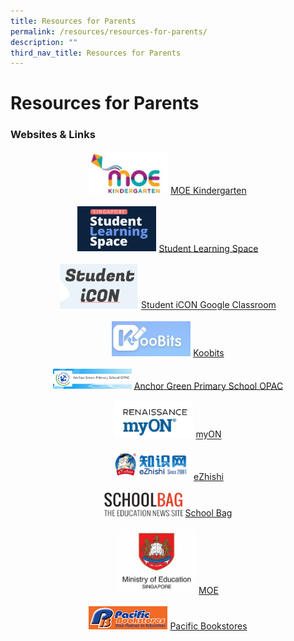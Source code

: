 ```yaml
---
title: Resources for Parents
permalink: /resources/resources-for-parents/
description: ""
third_nav_title: Resources for Parents
---
```

Resources for Parents
=====================

### Websites &amp; Links
<center>
<img src="/images/Resources/Logo/MOE%20Kindergarten.jpg" style="width:25%">
<a target="_blank" href="https://www.moe.gov.sg/preschool/moe-kindergarten">MOE Kindergarten</a>
<br><br>
<img src="/images/Resources/Logo/SLS_new.png" style="width:25%">
<a target="_blank" href="https://learning.moe.edu.sg/login">Student Learning Space</a>
<br><br>
<img src="/images/Resources/Logo/Student%20Icon.png" style="width:25%">
<a target="_blank" href="https://workspace.google.com/dashboard">Student iCON Google Classroom</a>
<br><br>
<img src="/images/Resources/Logo/Koobits.jpg" style="width:25%">
<a target="_blank" href="https://www.koobits.com">Koobits</a>
<br><br>
<img src="/images/Resources/Logo/AGPS_OPAC.jpg" style="width:25%">
<a target="_blank" href="https://schoolibrary.moe.edu.sg/anchorgreenpri/cgi-bin/spydus.exe/MSGTRN/WPAC/HOME">Anchor Green Primary School OPAC</a>
<br><br>
<img src="/images/Resources/Logo/myON.jpg" style="width:25%">
<a target="_blank" href="https://myon.sg">myON</a>
<br><br>
<img src="/images/Resources/Logo/eZhishi.jpg" style="width:25%">
<a target="_blank" href="https://www.ezhishi.net">eZhishi</a>
<br><br>
<img src="/images/Resources/Logo/SchoolBag.png" style="width:25%">
<a target="_blank" href="https://www.schoolbag.edu.sg/">School Bag</a>
<br><br>
<img src="/images/Resources/Logo/MOE.jpg" style="width:25%">
<a target="_blank" href="https://www.moe.gov.sg/">MOE</a>
<br><br>
<img src="/images/Resources/Logo/Pacific%20Bookstore.jpg" style="width:25%">
<a target="_blank" href="https://www.pacificbookstores.com/">Pacific Bookstores</a>
	</center>